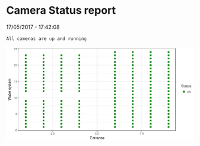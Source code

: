 Camera Status report
================
17/05/2017 - 17:42:08

    All cameras are up and running

![](camreport_files/figure-markdown_github/unnamed-chunk-2-1.png)
